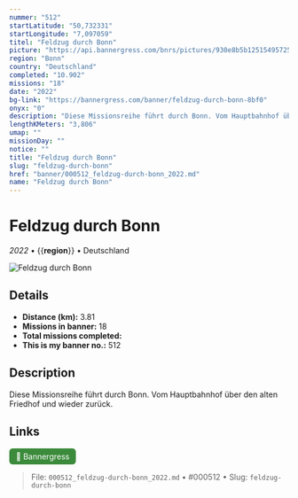 ```yaml
---
nummer: "512"
startLatitude: "50,732331"
startLongitude: "7,097059"
titel: "Feldzug durch Bonn"
picture: "https://api.bannergress.com/bnrs/pictures/930e8b5b12515495725c0e0d4fcac97a"
region: "Bonn"
country: "Deutschland"
completed: "10.902"
missions: "18"
date: "2022"
bg-link: "https://bannergress.com/banner/feldzug-durch-bonn-8bf0"
onyx: "0"
description: "Diese Missionsreihe führt durch Bonn. Vom Hauptbahnhof über den alten Friedhof und wieder zurück."
lengthKMeters: "3,806"
umap: ""
missionDay: ""
notice: ""
title: "Feldzug durch Bonn"
slug: "feldzug-durch-bonn"
href: "banner/000512_feldzug-durch-bonn_2022.md"
name: "Feldzug durch Bonn"
---
```

# Feldzug durch Bonn

*2022* • {{__region__}} • Deutschland

![Feldzug durch Bonn](https://api.bannergress.com/bnrs/pictures/930e8b5b12515495725c0e0d4fcac97a)



## Details
- **Distance (km):** 3.81
- **Missions in banner:** 18
- **Total missions completed:** 
- **This is my banner no.:** 512



## Description
Diese Missionsreihe führt durch Bonn. Vom Hauptbahnhof über den alten Friedhof und wieder zurück.



## Links
<a href="https://bannergress.com/banner/feldzug-durch-bonn-8bf0" target="_blank" style="display:inline-block;margin-right:8px;padding:6px 12px;background:#3c8b3c;color:#fff;text-decoration:none;border-radius:6px;">🔗 Bannergress</a>



> File: `000512_feldzug-durch-bonn_2022.md` • #000512 • Slug: `feldzug-durch-bonn`
